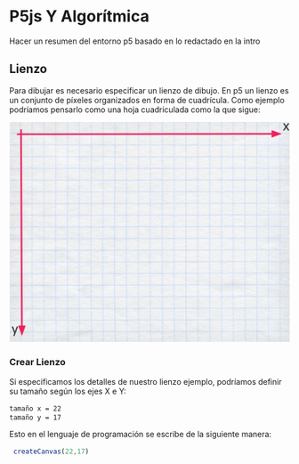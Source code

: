 # P5js Y Algorítmica
Hacer un resumen del entorno p5 basado en lo redactado en la intro
## Lienzo

Para dibujar es necesario especificar un lienzo de dibujo. En p5 un lienzo es un conjunto de píxeles organizados en forma de cuadrícula. Como ejemplo podríamos pensarlo como una hoja cuadriculada como la que sigue:


![lienzo](../images/lienzo.png)

### Crear Lienzo
Si especificamos los detalles de nuestro lienzo ejemplo, podríamos definir su tamaño según los ejes X e Y:

```
tamaño x = 22
tamaño y = 17
```
Esto en el lenguaje de programación se escribe de la siguiente manera:
```js
 createCanvas(22,17)
```

